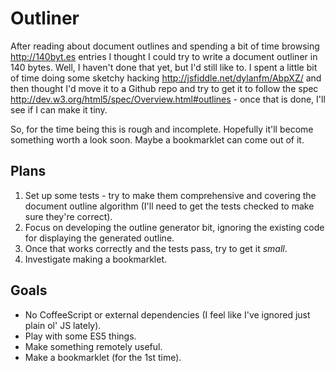 # Outliner
After reading about document outlines and spending a bit of time browsing http://140byt.es entries I thought I could try to write a document outliner in 140 bytes.
Well, I haven't done that yet, but I'd still like to. I spent a little bit of time doing some sketchy hacking http://jsfiddle.net/dylanfm/AbpXZ/ and then thought I'd move it to a Github repo and try to get it to follow the spec http://dev.w3.org/html5/spec/Overview.html#outlines - once that is done, I'll see if I can make it tiny.

So, for the time being this is rough and incomplete. Hopefully it'll become something worth a look soon. Maybe a bookmarklet can come out of it.

## Plans
1. Set up some tests - try to make them comprehensive and covering the document outline algorithm (I'll need to get the tests checked to make sure they're correct).
2. Focus on developing the outline generator bit, ignoring the existing code for displaying the generated outline.
3. Once that works correctly and the tests pass, try to get it _small_.
4. Investigate making a bookmarklet.

## Goals
* No CoffeeScript or external dependencies (I feel like I've ignored just plain ol' JS lately).
* Play with some ES5 things.
* Make something remotely useful.
* Make a bookmarklet (for the 1st time).